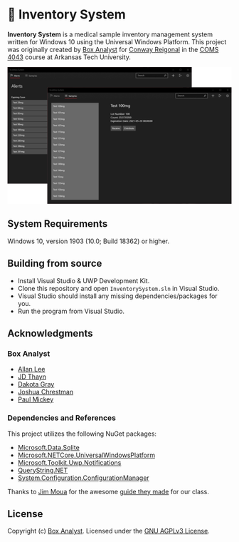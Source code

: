 # 🏥 Inventory System

**Inventory System** is a medical sample inventory management system written for Windows 10 using the Universal Windows Platform. This project was originally created by [Box Analyst](https://github.com/Box-Analyst) for [Conway Reigonal](#) in the [COMS 4043](https://www.atu.edu/catalog/descriptions/courses.php?catalog=U&subj=COMS#Search:~:text=COMS%204043%3A%20Systems%20Analysis%20and%20Design%20II) course at Arkansas Tech University.

![Inventory System](./screenshot.png)

## System Requirements

Windows 10, version 1903 (10.0; Build 18362) or higher.

## Building from source

- Install Visual Studio & UWP Development Kit.
- Clone this repository and open `InventorySystem.sln` in Visual Studio.
- Visual Studio should install any missing dependencies/packages for you.
- Run the program from Visual Studio.

## Acknowledgments

### Box Analyst

- [Allan Lee](https://github.com/alee18-atu)
- [JD Thayn](https://thayn.me/)
- [Dakota Gray](https://github.com/dgray22)
- [Joshua Chrestman](https://github.com/jchrestman2)
- [Paul Mickey](https://www.paulmickey.com/)

### Dependencies and References

This project utilizes the following NuGet packages:

- [Microsoft.Data.Sqlite](https://docs.microsoft.com/en-us/dotnet/standard/data/sqlite/?tabs=netcore-cli)
- [Microsoft.NETCore.UniversalWindowsPlatform](https://github.com/Microsoft/dotnet/blob/master/releases/UWP/README.md)
- [Microsoft.Toolkit.Uwp.Notifications](https://github.com/windows-toolkit/WindowsCommunityToolkit)
- [QueryString.NET](https://github.com/WindowsNotifications/QueryString.NET)
- [System.Configuration.ConfigurationManager](https://github.com/dotnet/runtime)

Thanks to [Jim Moua](https://jimmoua.github.io/) for the awesome [guide they made](https://github.com/jimmoua/system_analysis_tutorials) for our class.

## License

Copyright (c) [Box Analyst](https://github.com/Box-Analyst). Licensed under the [GNU AGPLv3 License](https://github.com/Box-Analyst/InventorySystem/blob/master/LICENSE).
